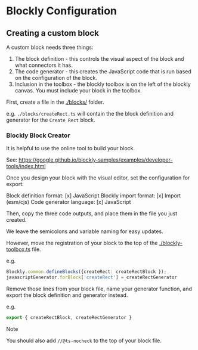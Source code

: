 # Blockly Configuration

## Creating a custom block

A custom block needs three things:

1. The block definition - this controls the visual aspect of the block and what connectors it has.
2. The code generator - this creates the JavaScript code that is run based on the configuration of the block.
3. Inclusion in the toolbox - the blockly toolbox is on the left of the blockly canvas. You must include your block in the toolbox.

First, create a file in the [./blocks/](./blocks/) folder. 

e.g. `./blocks/createRect.ts` will contain the the block definition and generator for the `Create Rect` block.

### Blockly Block Creator
It is helpful to use the online tool to build your block.

See: https://google.github.io/blockly-samples/examples/developer-tools/index.html

Once you design your block with the visual editor, set the configuration for export:

Block definition format: [x] JavaScript
Blockly import format: [x] Import (esm/cjs)
Code generator language: [x] JavaScript

Then, copy the three code outputs, and place them in the file you just created.

We leave the semicolons and variable naming for easy updates.

However, move the registration of your block to the top of the [./blockly-toolbox.ts](./blockly-toolbox.ts) file.

e.g. 

```TypeScript
Blockly.common.defineBlocks({createRect: createRectBlock });
javascriptGenerator.forBlock['createRect'] = createRectGenerator
```

Remove those lines from your block file, name your generator function, and export the block definition and generator instead.

e.g.

```JavaScript
export { createRectBlock, createRectGenerator }
```

> [!NOTE]
> You should also add `//@ts-nocheck` to the top of your block file.
